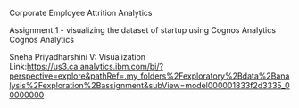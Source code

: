 Corporate Employee Attrition Analytics

Assignment 1 - visualizing the dataset of startup using Cognos Analytics Cognos Analytics

Sneha Priyadharshini V: Visualization Link:https://us3.ca.analytics.ibm.com/bi/?perspective=explore&pathRef=.my_folders%2Fexploratory%2Bdata%2Banalysis%2Fexploration%2Bassignment&subView=model000001833f2d3335_00000000

